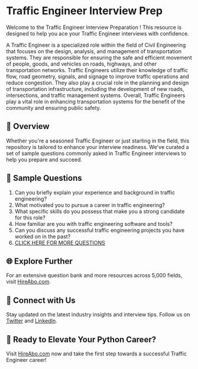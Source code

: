 # Traffic Engineer Interview Prep

Welcome to the Traffic Engineer Interview Preparation ! This resource is designed to help you ace your Traffic Engineer interviews with confidence.

A Traffic Engineer is a specialized role within the field of Civil Engineering that focuses on the design, analysis, and management of transportation systems. They are responsible for ensuring the safe and efficient movement of people, goods, and vehicles on roads, highways, and other transportation networks. Traffic Engineers utilize their knowledge of traffic flow, road geometry, signals, and signage to improve traffic operations and reduce congestion. They also play a crucial role in the planning and design of transportation infrastructure, including the development of new roads, intersections, and traffic management systems. Overall, Traffic Engineers play a vital role in enhancing transportation systems for the benefit of the community and ensuring public safety.

## 🚀 Overview

Whether you're a seasoned Traffic Engineer or just starting in the field, this repository is tailored to enhance your interview readiness. We've curated a set of sample questions commonly asked in Traffic Engineer interviews to help you prepare and succeed.

## 📝 Sample Questions

1. Can you briefly explain your experience and background in traffic engineering?
2. What motivated you to pursue a career in traffic engineering?
3. What specific skills do you possess that make you a strong candidate for this role?
4. How familiar are you with traffic engineering software and tools?
5. Can you discuss any successful traffic engineering projects you have worked on in the past?
6. [CLICK HERE FOR MORE QUESTIONS](https://hireabo.com/job/3_0_11/Traffic%20Engineer)

## 🌐 Explore Further

For an extensive question bank and more resources across 5,000 fields, visit [HireAbo.com](https://www.hireabo.com).

## 📱 Connect with Us

Stay updated on the latest industry insights and interview tips. Follow us on [Twitter](https://twitter.com/hireabo) and [LinkedIn](https://www.linkedin.com/in/hire-abo-3609972a8/).

## 🚀 Ready to Elevate Your Python Career?

Visit [HireAbo.com](https://www.hireabo.com) now and take the first step towards a successful Traffic Engineer career!